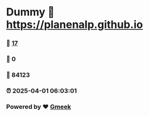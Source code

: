 # Dummy :link: https://planenalp.github.io 
### :page_facing_up: [17](https://planenalp.github.io/tag.html) 
### :speech_balloon: 0 
### :hibiscus: 84123 
### :alarm_clock: 2025-04-01 06:03:01 
### Powered by :heart: [Gmeek](https://github.com/Meekdai/Gmeek)
